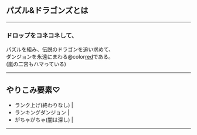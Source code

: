 ## パズル&ドラゴンズとは

---

### ドロップをコネコネして、<br>
パズルを組み、伝説のドラゴンを追い求めて、<br>
ダンジョンを永遠にまわる@color[red](神ゲー)である。<br>
(嵐の二宮もハマっている)

---
## やりこみ要素♡
* ランク上げ(終わりなし) |
* ランキングダンジョン |
* がちゃがちゃ(闇は深し) |

---